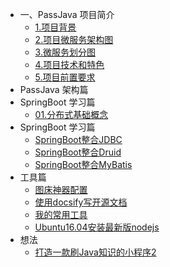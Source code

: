 * 一、PassJava 项目简介
    * [1.项目背景](01.项目简介/1.项目背景.md)
    * [2.项目微服务架构图](01.项目简介/2.项目微服务架构图.md)
    * [3.微服务划分图](01.项目简介/3.微服务划分图.md)
    * [4.项目技术和特色](01.项目简介/4.项目技术和特色.md)
    * [5.项目前置要求](01.项目简介/5.项目前置要求.md)
* PassJava 架构篇
* SpringBoot 学习篇
    * [01.分布式基础概念](03.SpringCloud学习篇/01.分布式基础概念.md)
* SpringBoot 学习篇
    * [SpringBoot整合JDBC](02.SpringBoot学习篇/spring-boot-05-data-jdbc.md)
    * [SpringBoot整合Druid](02.SpringBoot学习篇/spring-boot-06-data-druid.md)
    * [SpringBoot整合MyBatis](02.SpringBoot学习篇/spring-boot-07-data-mybatis.md)
* 工具篇
    * [图床神器配置](99.tools/图床神器配置.md)
    * [使用docsify写开源文档](99.tools/使用docsify写开源文档.md)
    * [我的常用工具](99.tools/我的常用工具.md)
    * [Ubuntu16.04安装最新版nodejs](99.tools/Ubuntu16.04安装最新版nodejs.md)
* 想法
    * [打造一款刷Java知识的小程序2](98.idea/打造一款刷Java知识的小程序2.md)